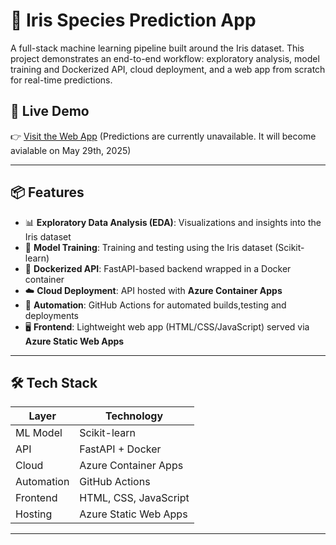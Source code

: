 # 🌸 Iris Species Prediction App

A full-stack machine learning pipeline built around the Iris dataset. This project demonstrates an end-to-end workflow: exploratory analysis, model training and Dockerized API, cloud deployment, and a web app from scratch for real-time predictions.

## 🚀 Live Demo

👉 [Visit the Web App](https://gray-island-077e5da0f-27.eastus2.6.azurestaticapps.net)  (Predictions are currently unavailable. It will become avialable on May 29th, 2025)

---

## 📦 Features
- 📊 **Exploratory Data Analysis (EDA)**: Visualizations and insights into the Iris dataset
- 🔬 **Model Training**: Training and testing using the Iris dataset (Scikit-learn)
- 🐳 **Dockerized API**: FastAPI-based backend wrapped in a Docker container
- ☁️ **Cloud Deployment**: API hosted with **Azure Container Apps**
- 🔁 **Automation**: GitHub Actions for automated builds,testing and deployments
- 🖥️ **Frontend**: Lightweight web app (HTML/CSS/JavaScript) served via **Azure Static Web Apps**

---

## 🛠️ Tech Stack

| Layer       | Technology           |
|-------------|----------------------|
| ML Model    | Scikit-learn         |
| API         | FastAPI + Docker     |
| Cloud       | Azure Container Apps |
| Automation  | GitHub Actions       |
| Frontend    | HTML, CSS, JavaScript|
| Hosting     | Azure Static Web Apps|

---


